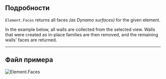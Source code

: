 ## Подробности
`Element.Faces` returns all faces _(as Dynamo surfaces)_ for the given element.

In the example below, all walls are collected from the selected view. Walls that were created as in-place families are then removed, and the remaining walls' faces are returned.

___
## Файл примера

![Element.Faces](./Revit.Elements.Element.Faces_img.jpg)
